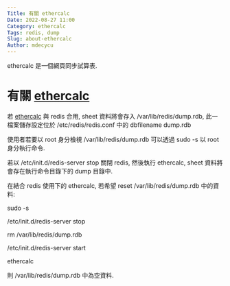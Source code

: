 ```yaml
---
Title: 有關 ethercalc
Date: 2022-08-27 11:00
Category: ethercalc
Tags: redis, dump
Slug: about-ethercalc
Author: mdecycu
---
```


ethercalc 是一個網頁同步試算表.

<!-- PELICAN_END_SUMMARY -->

有關 [ethercalc]
====

[ethercalc]: https://ethercalc.net

若 [ethercalc] 與 redis 合用, sheet 資料將會存入 /var/lib/redis/dump.rdb, 此一檔案儲存設定位於 /etc/redis/redis.conf 中的 dbfilename dump.rdb

使用者若要以 root 身分檢視 /var/lib/redis/dump.rdb 可以透過 sudo -s 以 root 身分執行命令.

若以 /etc/init.d/redis-server stop 關閉 redis, 然後執行 ethercalc, sheet 資料將會存在執行命令目錄下的 dump 目錄中.

在結合 redis 使用下的 ethercalc, 若希望 reset /var/lib/redis/dump.rdb 中的資料:

sudo -s

/etc/init.d/redis-server stop

rm /var/lib/redis/dump.rdb

/etc/init.d/redis-server start

ethercalc

則 /var/lib/redis/dump.rdb 中為空資料.